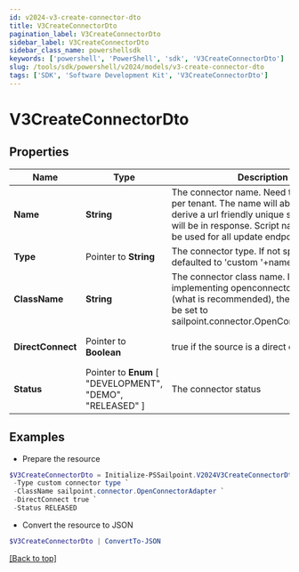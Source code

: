 ```yaml
---
id: v2024-v3-create-connector-dto
title: V3CreateConnectorDto
pagination_label: V3CreateConnectorDto
sidebar_label: V3CreateConnectorDto
sidebar_class_name: powershellsdk
keywords: ['powershell', 'PowerShell', 'sdk', 'V3CreateConnectorDto'] 
slug: /tools/sdk/powershell/v2024/models/v3-create-connector-dto
tags: ['SDK', 'Software Development Kit', 'V3CreateConnectorDto']
---
```



# V3CreateConnectorDto

## Properties

Name | Type | Description | Notes
------------ | ------------- | ------------- | -------------
**Name** |  **String** | The connector name. Need to be unique per tenant. The name will able be used to derive a url friendly unique scriptname that will be in response. Script name can then be used for all update endpoints | [required]
**Type** |  Pointer to **String** | The connector type. If not specified will be defaulted to 'custom '+name | [optional] 
**ClassName** |  **String** | The connector class name. If you are implementing openconnector standard (what is recommended), then this need to be set to sailpoint.connector.OpenConnectorAdapter | [required]
**DirectConnect** |  Pointer to **Boolean** | true if the source is a direct connect source | [optional] [default to $true]
**Status** |  Pointer to  **Enum** [  "DEVELOPMENT",    "DEMO",    "RELEASED" ] | The connector status | [optional] 

## Examples

- Prepare the resource
```powershell
$V3CreateConnectorDto = Initialize-PSSailpoint.V2024V3CreateConnectorDto  -Name custom connector `
 -Type custom connector type `
 -ClassName sailpoint.connector.OpenConnectorAdapter `
 -DirectConnect true `
 -Status RELEASED
```

- Convert the resource to JSON
```powershell
$V3CreateConnectorDto | ConvertTo-JSON
```


[[Back to top]](#) 

